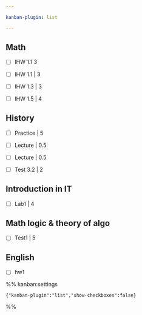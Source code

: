 ```yaml
---

kanban-plugin: list

---
```


## Math

- [ ] IHW 1.1 3
- [ ] IHW 1.1 | 3
- [ ] IHW 1.3 | 3
- [ ] IHW 1.5 | 4


## History

- [ ] Practice | 5
- [ ] Lecture | 0.5
- [ ] Lecture | 0.5
- [ ] Test 3.2 | 2


## Introduction in IT

- [ ] Lab1 | 4


## Math logic & theory of algo

- [ ] Test1 | 5


## English

- [ ] hw1




%% kanban:settings
```
{"kanban-plugin":"list","show-checkboxes":false}
```
%%